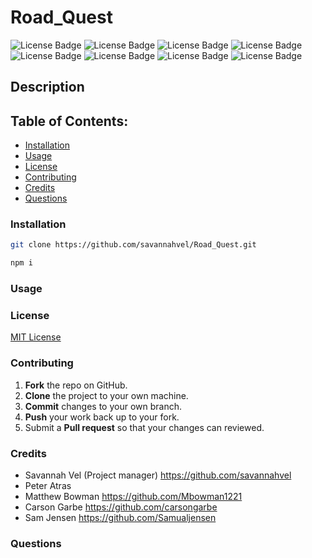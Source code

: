 # Road_Quest
![License Badge](https://shields.io/badge/license-MIT-green)
![License Badge](https://img.shields.io/badge/-Javascript-F7DF1E?logo=Javascript&syle=flat&logoColor=white)
![License Badge](https://img.shields.io/badge/-Express-000000?logo=express&style=flat&logoColor=white)
![License Badge](https://img.shields.io/badge/-Node.js-339933?logo=node.js&style=flat&logoColor=white)
![License Badge](https://img.shields.io/badge/-MySQL-4479A1?logo=mysql&syle=flat&logoColor=white)
![License Badge](https://img.shields.io/badge/-.ENV-ECD53F?logo=.env&syle=flat&logoColor=white)
![License Badge](https://img.shields.io/badge/-Sequelize-52B0E7?logo=sequelize&style=flat&logoColor=white)
![License Badge](https://img.shields.io/badge/-Handlebars.js-000000?logo=handlebars.js&style=flat&logoColor=white)
## Description

## Table of Contents:
* [Installation](#installation)
* [Usage](#usage)
* [License](#license)
* [Contributing](#contributing)
* [Credits](#credits)
* [Questions](#questions)
### Installation
```bash
git clone https://github.com/savannahvel/Road_Quest.git
```
```bash
npm i
 ```
### Usage

### License
[MIT License](https://opensource.org/licenses/MIT)
### Contributing
1. **Fork** the repo on GitHub.
2. **Clone** the project to your own machine.
3. **Commit** changes to your own branch.
4. **Push** your work back up to your fork.
5. Submit a **Pull request** so that your changes can reviewed.
### Credits
- Savannah Vel (Project manager) https://github.com/savannahvel
- Peter Atras 
- Matthew Bowman https://github.com/Mbowman1221
- Carson Garbe https://github.com/carsongarbe
- Sam Jensen https://github.com/Samualjensen
### Questions
